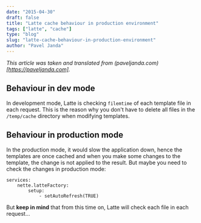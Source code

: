 ```yaml
---
date: "2015-04-30"
draft: false
title: "Latte cache behaviour in production environment"
tags: ["latte", "cache"]
type: "blog"
slug: "latte-cache-behaviour-in-production-environment"
author: "Pavel Janda"
---
```


*This article was taken and translated from (paveljanda.com)[https://paveljanda.com].*

## Behaviour in dev mode

In development mode, Latte is checking `filemtime` of each template file in each request. This is the reason why you don't have to delete all files in the `/temp/cache` directory when modifying templates.

## Behaviour in production mode

In the production mode, it would slow the application down, hence the templates are once cached and when you make some changes to the template, the change is not applied to the result. But maybe you need to check the changes in production mode:

```neon
services:
	nette.latteFactory:
		setup:
			- setAutoRefresh(TRUE)
```

But **keep in mind** that from this time on, Latte will check each file in each request...
